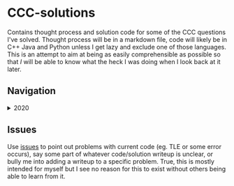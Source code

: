 # CCC-solutions

Contains thought process and solution code for some of the CCC questions I've solved. Thought process will be in a markdown file, code will likely be in C++ Java and Python unless I get lazy and exclude one of those languages. This is an attempt to aim at being as easily comprehensible as possible so that *I* will be able to know what the heck I was doing when I look back at it later.

## Navigation

<details>

<summary>2020</summary>

|Problem|Name|
|-------|----|
|S1|[Surmising a Sprinter's Speed](./CCC_2020/S1/Solution.md)

</details>

## Issues

Use [issues](https://github.com/vivian-dai/CCC-solutions/issues) to point out problems with current code (eg. TLE or some error occurs), say some part of whatever code/solution writeup is unclear, or bully me into adding a writeup to a specific problem. True, this is mostly intended for myself but I see no reason for this to exist without others being able to learn from it.
